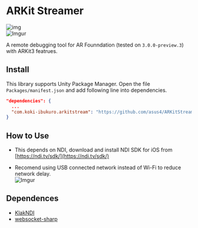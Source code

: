 # ARKit Streamer

![img](https://i.imgur.com/vZoYIs1.gif)  
![Imgur](https://imgur.com/tQbJ1Sl.gif)  

A remote debugging tool for AR Founndation (tested on `3.0.0-preview.3`) with ARKit3 featrues.  

## Install

This library supports Unity Package Manager. Open the file `Packages/manifest.json` and add following line into dependencies.

```json
"dependencies": {
  ...
  "com.koki-ibukuro.arkitstream": "https://github.com/asus4/ARKitStreamer.git#upm"
}
```

## How to Use

- This depends on NDI, download and install NDI SDK for iOS from [https://ndi.tv/sdk/](https://ndi.tv/sdk/)

- Recomend using USB connected network instead of Wi-Fi to reduce network delay.  
![Imgur](https://imgur.com/4YVbIUP.png)

## Dependences

- [KlakNDI](https://github.com/keijiro/KlakNDI/)
- [websocket-sharp](https://github.com/sta/websocket-sharp/)
